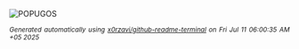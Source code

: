 <div align="justify">
<picture>
    <source media="(prefers-color-scheme: dark)" srcset="https://i.ibb.co/1tdsstCv/output-gif.gif">
    <source media="(prefers-color-scheme: light)" srcset="https://i.ibb.co/1tdsstCv/output-gif.gif">
    <img alt="POPUGOS" src="https://i.ibb.co/1tdsstCv/output-gif.gif">
</picture>

<sub><i>Generated automatically using [x0rzavi/github-readme-terminal](https://github.com/x0rzavi/github-readme-terminal) on Fri Jul 11 06:00:35 AM +05 2025</i></sub>
</div>